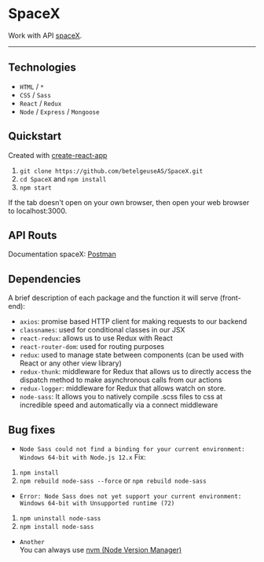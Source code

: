# SpaceX
Work with API [spaceX](https://github.com/r-spacex/SpaceX-API).

---

## Technologies
* `HTML` / `*`
* `CSS` / `Sass`
* `React` / `Redux`
* `Node` / `Express` / `Mongoose`

## Quickstart
Created with [create-react-app](https://github.com/facebook/create-react-app)
1. `git clone https://github.com/betelgeuseAS/SpaceX.git`
2. `cd SpaceX` and `npm install`
3. `npm start`

If the tab doesn't open on your own browser, then open your web browser to localhost:3000.

## API Routs
Documentation spaceX: [Postman](https://web.postman.co/collections/6630209-a0b427ff-f46f-459b-97c9-e252b9f3f8e4?version=latest&workspace=aa8055e5-dfa9-4c7e-807a-0e3ac6ee0674)

## Dependencies
A brief description of each package and the function it will serve (front-end):
* `axios`: promise based HTTP client for making requests to our backend
* `classnames`: used for conditional classes in our JSX
* `react-redux`: allows us to use Redux with React
* `react-router-dom`: used for routing purposes
* `redux`: used to manage state between components (can be used with React or any other view library)
* `redux-thunk`: middleware for Redux that allows us to directly access the dispatch method to make asynchronous calls from our actions
* `redux-logger`: middleware for Redux that allows watch on store.
* `node-sass`: It allows you to natively compile .scss files to css at incredible speed and automatically via a connect middleware

## Bug fixes
* `Node Sass could not find a binding for your current environment: Windows 64-bit with Node.js 12.x`
Fix:
1) `npm install`
2) `npm rebuild node-sass --force` or `npm rebuild node-sass`

* `Error: Node Sass does not yet support your current environment: Windows 64-bit with Unsupported runtime (72)`
1) `npm uninstall node-sass`
2) `npm install node-sass`

* `Another`  
You can always use [nvm (Node Version Manager)](https://canonium.com/articles/managing-node-versions-with-windows-nvm)

